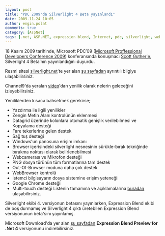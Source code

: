 ```yaml
---
layout: post
title: "PDC 2009'da Silverlight 4 Beta yayınlandı"
date: 2009-11-24 10:05
author: engin.polat
comments: true
category: [AspNet]
tags: [.net, ASP.NET, expression blend, İnternet, pdc, silverlight, web, web2]
---
```

18 Kasım 2009 tarihinde, Microsoft PDC’09 (<a title="Microsoft PDC'09" href="http://microsoftpdc.com/" target="_blank">Microsoft Proffessional Developers Conference 2009</a>) konferansında konuşmacı <a title="Scott Gutherie" href="http://weblogs.asp.net/scottgu/" target="_blank">Scott Gutherie</a>, Silverlight 4 Beta’nın yayınlandığını duyurdu.

Resmi sitesi <a title="Silverlight" href="http://www.silverlight.net" target="_blank">silverlight.net</a>'te yer alan <a title="Silverlight 4 Beta" href="http://silverlight.net/getstarted/silverlight-4-beta/" target="_blank">şu sayfadan</a> ayrıntılı bilgiye ulaşabilirsiniz.

Channel9'da yeralan <a title="Silverlight 4 Beta: Whats New" href="http://channel9.msdn.com/learn/courses/Silverlight4/Overview/WhatsNew/" target="_blank">video</a>'dan yenilik olarak nelerin geleceğini izleyebilirsiniz.

Yeniliklerden kısaca bahsetmek gerekirse;


*   Yazdırma ile ilgili yenilikler
*   Zengin Metin Alanı kontrolünün eklenmesi
*   Datagrid üzerinde kolonlara otomatik genişlik verilebilmesi ve Kopyalama desteği
*   Fare tekerlerine gelen destek
*   Sağ tuş desteği
*   Windows'un panosuna erişim imkanı
*   Browser içerisindeki silverlight nesnesinin sürükle-bırak tekniğinde bırakma noktası olarak belirlenebilmesi
*   Webcamerası ve Mikrofon desteği
*   PNG dosya türünün tüm formatlarına tam destek
*   Out-Of-Browser moduna daha çok destek
*   WebBrowser kontrolü
*   İstemci bilgisayarın dosya sistemine erişim yeteneği
*   Google Chrome desteği
*   Multi-touch desteği
Listenin tamamına ve açıklamalarına <a title="Silverlight 4 Beta" href="http://silverlight.net/getstarted/silverlight-4-beta/" target="_blank">buradan</a> ulaşabilirsiniz.

Silverlight ekibi 4. versiyonun betasını yayınlarken, Expression Blend ekibi de boş durmamış ve Silverlight 4 çıktı üretebilen Expression Blend versiyonunun beta'sını yayınlamış.

Microsoft Download'da yer alan <a title="Expression Blend 4" href="http://www.microsoft.com/downloads/details.aspx?FamilyID=6806e466-dd25-482b-a9b3-3f93d2599699&amp;displaylang=en" target="_blank">şu sayfadan</a> **Expression Blend Preview for .Net 4** versiyonunu indirebilirsiniz.

